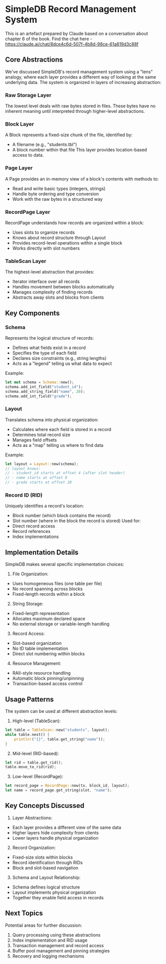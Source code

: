 # SimpleDB Record Management System

This is an artefact prepared by Claude based on a conversation about chapter 6 of the book. Find the chat here - https://claude.ai/chat/8dce4c6d-507f-4b8d-98ce-61a819d3c88f

## Core Abstractions

We've discussed SimpleDB's record management system using a "lens" analogy, where each layer provides a different way of looking at the same underlying data. The system is organized in layers of increasing abstraction:

### Raw Storage Layer
The lowest level deals with raw bytes stored in files. These bytes have no inherent meaning until interpreted through higher-level abstractions.

### Block Layer
A Block represents a fixed-size chunk of the file, identified by:
- A filename (e.g., "students.tbl")
- A block number within that file
This layer provides location-based access to data.

### Page Layer
A Page provides an in-memory view of a block's contents with methods to:
- Read and write basic types (integers, strings)
- Handle byte ordering and type conversion
- Work with the raw bytes in a structured way

### RecordPage Layer
RecordPage understands how records are organized within a block:
- Uses slots to organize records
- Knows about record structure through Layout
- Provides record-level operations within a single block
- Works directly with slot numbers

### TableScan Layer
The highest-level abstraction that provides:
- Iterator interface over all records
- Handles movement between blocks automatically
- Manages complexity of finding records
- Abstracts away slots and blocks from clients

## Key Components

### Schema
Represents the logical structure of records:
- Defines what fields exist in a record
- Specifies the type of each field
- Declares size constraints (e.g., string lengths)
- Acts as a "legend" telling us what data to expect

Example:
```rust
let mut schema = Schema::new();
schema.add_int_field("student_id");
schema.add_string_field("name", 20);
schema.add_int_field("grade");
```

### Layout
Translates schema into physical organization:
- Calculates where each field is stored in a record
- Determines total record size
- Manages field offsets
- Acts as a "map" telling us where to find data

Example:
```rust
let layout = Layout::new(schema);
// layout knows:
// - student_id starts at offset 4 (after slot header)
// - name starts at offset 8
// - grade starts at offset 28
```

### Record ID (RID)
Uniquely identifies a record's location:
- Block number (which block contains the record)
- Slot number (where in the block the record is stored)
Used for:
- Direct record access
- Record references
- Index implementations

## Implementation Details

SimpleDB makes several specific implementation choices:

1. File Organization:
- Uses homogeneous files (one table per file)
- No record spanning across blocks
- Fixed-length records within a block

2. String Storage:
- Fixed-length representation
- Allocates maximum declared space
- No external storage or variable-length handling

3. Record Access:
- Slot-based organization
- No ID table implementation
- Direct slot numbering within blocks

4. Resource Management:
- RAII-style resource handling
- Automatic block pinning/unpinning
- Transaction-based access control

## Usage Patterns

The system can be used at different abstraction levels:

1. High-level (TableScan):
```rust
let table = TableScan::new("students", layout);
while table.next() {
    println!("{}", table.get_string("name"));
}
```

2. Mid-level (RID-based):
```rust
let rid = table.get_rid();
table.move_to_rid(rid);
```

3. Low-level (RecordPage):
```rust
let record_page = RecordPage::new(tx, block_id, layout);
let name = record_page.get_string(slot, "name");
```

## Key Concepts Discussed

1. Layer Abstractions:
- Each layer provides a different view of the same data
- Higher layers hide complexity from clients
- Lower layers handle physical organization

2. Record Organization:
- Fixed-size slots within blocks
- Record identification through RIDs
- Block and slot-based navigation

3. Schema and Layout Relationship:
- Schema defines logical structure
- Layout implements physical organization
- Together they enable field access in records

## Next Topics

Potential areas for further discussion:
1. Query processing using these abstractions
2. Index implementation and RID usage
3. Transaction management and record access
4. Buffer pool management and pinning strategies
5. Recovery and logging mechanisms